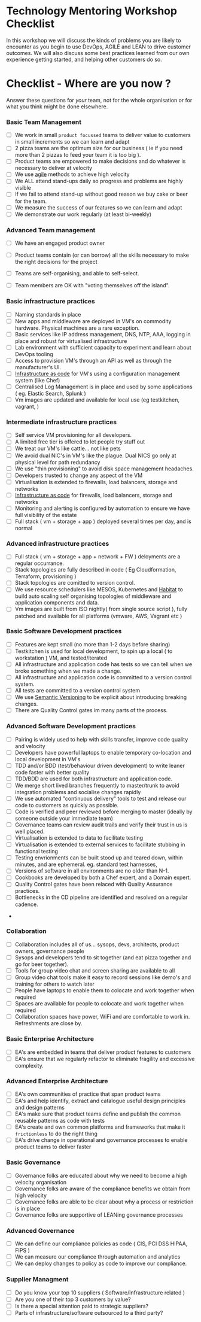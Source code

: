 # Technology Mentoring Workshop Checklist

In this workshop we will discuss the kinds of problems you are likely to encounter as you begin to use DevOps, AGILE and LEAN to drive customer outcomes. We will also discuss some best practices learned from our own experience getting started, and helping other customers do so.

# Checklist - Where are you now ?
Answer these questions for _your_ team, not for the whole organisation or for what you think might be done elsewhere. 

### Basic Team Management

- [ ] We work in small ```product focussed``` teams to deliver value to customers in small increments so we can learn and adapt
- [ ] 2 pizza teams are the optimum size for our business ( ie if you need more than 2 pizzas to feed your team it is too big ).
- [ ] Product teams are empowered to make decisions and do whatever is necessary to deliver at velocity
- [ ] We use [agile](https://en.wikipedia.org/wiki/Agile_software_development) methods to achieve high velocity
- [ ] We ALL attend stand-ups daily so progress and problems are highly visible
- [ ] If we fail to attend stand-up without good reason we buy cake or beer for the team.
- [ ] We measure the success of our features so we can learn and adapt
- [ ] We demonstrate our work regularly (at least bi-weekly)

### Advanced Team management
- [ ] We have an engaged product owner
- [ ] Product teams contain (or can borrow) all the skills necessary to make the right decisions for the project
- [ ] Teams are self-organising, and able to self-select. 
- [ ] Team members are OK with "voting themselves off the island".


### Basic infrastructure practices
- [ ] Naming standards in place
- [ ] New apps and middleware are deployed in VM's on commodity hardware. Physical machines are a rare exception.
- [ ] Basic services like IP address management, DNS, NTP, AAA, logging in place and robust for virtualised infrastructure
- [ ] Lab environment with sufficient capacity to experiment and learn about DevOps tooling
- [ ] Access to provision VM's through an API as well as through the manufacturer's UI.
- [ ] [Infrastructure as code](https://en.wikipedia.org/wiki/Infrastructure_as_Code) for VM's using a configuration management system (like Chef)
- [ ] Centralised Log Management is in place and used by some applications ( eg. Elastic Search, Splunk )
- [ ] Vm images are updated and available for local use (eg testkitchen, vagrant, )

### Intermediate infrastructure practices
- [ ] Self service VM provisioning for all developers.
- [ ] A limited free tier is offered to let people try stuff out
- [ ] We treat our VM's like cattle... not like pets
- [ ] We avoid dual NIC's in VM's like the plague. Dual NICS go only at physical level for path redundancy
- [ ] We use "thin provisioning" to avoid disk space management headaches.
- [ ] Developers trusted to change any aspect of the VM
- [ ] Virtualisation is extended to firewalls, load balancers, storage and networks
- [ ] [Infrastructure as code](https://en.wikipedia.org/wiki/Infrastructure_as_Code) for firewalls, load balancers, storage and networks
- [ ] Monitoring and alerting is configured by automation to ensure we have full visibility of the estate
- [ ] Full stack ( vm + storage + app ) deployed several times per day, and is normal

### Advanced infrastructure practices
- [ ] Full stack ( vm + storage + app + network + FW ) deloyments are a regular occurrance.
- [ ] Stack topologies are fully described in code ( Eg Cloudformation, Terraform, provisioning )
- [ ] Stack topologies are comitted to version control.
- [ ] We use resource schedulers like MESOS, Kubernetes and [Habitat](http://habitat.sh) to build auto scaling self organising topologies of middleware and application components and data.
- [ ] Vm images are built from ISO nightly( from single source script ), fully patched and available for all platforms (vmware, AWS, Vagrant etc )

### Basic Software Development practices
- [ ] Features are kept small (no more than 1-2 days before sharing)
- [ ] Testkitchen is used for local development, to spin up a local ( to workstation ) VM, and tested/iterated
- [ ] All infrastructure and application code has tests so we can tell when we broke something when we made a change.
- [ ] All infrastructure and application code is committed to a version control system.
- [ ] All tests are committed to a version control system
- [ ] We use [Semantic Versioning](http://semver.org) to be explicit about introducing breaking changes.
- [ ] There are Quality Control gates im many parts of the process.

### Advanced Software Development practices
- [ ] Pairing is widely used to help with skills transfer, improve code quality and velocity
- [ ] Developers have powerful laptops to enable temporary co-location and local development in VM's
- [ ] TDD and/or BDD (test/behaviour driven development) to write leaner code faster with better quality
- [ ] TDD/BDD are used for both infrastructure and application code.
- [ ] We merge short lived branches frequently to master/trunk to avoid integration problems and socialise changes rapidly
- [ ] We use automated "continuous delivery" tools to test and release our code to customers as quickly as possible.
- [ ] Code is verified and peer reviewed before merging to master (ideally by someone outside your immediate team)
- [ ] Governance teams can review audit trails and verify their trust in us is well placed.
- [ ] Virtualisation is extended to data to facilitate testing
- [ ] Virtualisation is extended to external services to facilitate stubbing in functional testing
- [ ] Testing envrionments can be built stood up and teared down, within minutes, and are ephemeral. eg. standard test harnesses,
- [ ] Versions of software in all environments are no older than N-1. 
- [ ] Cookbooks are developed by both a Chef expert, and a Domain expert.
- [ ] Quality Control gates have been relaced with Quality Assurance practices.
- [ ] Bottlenecks in the CD pipeline are identified and resolved on a regular cadence. 
- 
### Collaboration
- [ ] Collaboration includes all of us... sysops, devs, architects, product owners, governance people
- [ ] Sysops and developers tend to sit together (and eat pizza together and go for beer together).
- [ ] Tools for group video chat and screen sharing are available to all
- [ ] Group video chat tools make it easy to record sessions like demo's and training for others to watch later
- [ ] People have laptops to enable them to colocate and work together when required
- [ ] Spaces are available for people to colocate and work together when required
- [ ] Collaboration spaces have power, WiFi and are comfortable to work in. Refreshments are close by.

### Basic Enterprise Architecture
- [ ] EA's are embedded in teams that deliver product features to customers
- [ ] EA's ensure that we regularly refactor to eliminate fragility and excessive complexity.

### Advanced Enterprise Architecture
- [ ] EA's own communities of practice that span product teams
- [ ] EA's and help identify, extract and catalogue useful design principles and design patterns
- [ ] EA's make sure that product teams define and publish the common reusable patterns as code with tests
- [ ] EA's create and own common platforms and frameworks that make it ```frictionless``` to do the right thing
- [ ] EA's drive change in operational and governance processes to enable product teams to deliver faster

### Basic Governance
- [ ] Governance folks are educated about why we need to become a high velocity organisation
- [ ] Governance folks are aware of the compliance benefits we obtain from high velocity
- [ ] Governance folks are able to be clear about why a process or restriction is in place
- [ ] Governance folks are supportive of LEANing governance processes

### Advanced Governance
- [ ] We can define our compliance policies as code ( CIS, PCI DSS HIPAA, FIPS )
- [ ] We can measure our compliance through automation and analytics
- [ ] We can deploy changes to policy as code to improve our compliance.

### Supplier Managment
- [ ] Do you know your top 10 suppliers ( Software/Infrastructure related )
- [ ] Are you one of their top 3 customers by value?
- [ ] Is there a special attention paid to strategic suppliers?
- [ ] Parts of infrastructure/software outsourced to a third party?
